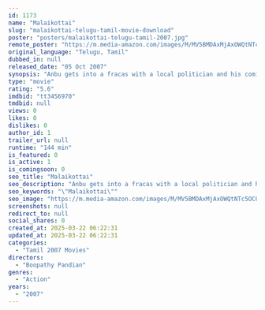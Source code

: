 ```yaml
---
id: 1173
name: "Malaikottai"
slug: "malaikottai-telugu-tamil-movie-download"
poster: "posters/malaikottai-telugu-tamil-2007.jpg"
remote_poster: "https://m.media-amazon.com/images/M/MV5BMDAxMjAxOWQtNTc5OC00YjVjLThlOTUtNzMwMWM0NjY2ZWNiXkEyXkFqcGc@._V1_SX300.jpg"
original_language: "Telugu, Tamil"
dubbed_in: null
released_date: "05 Oct 2007"
synopsis: "Anbu gets into a fracas with a local politician and his comic henchmen while trying to save a friend and is arrested."
type: "movie"
rating: "5.6"
imdbid: "tt3456970"
tmdbid: null
views: 0
likes: 0
dislikes: 0
author_id: 1
trailer_url: null
runtime: "144 min"
is_featured: 0
is_active: 1
is_comingsoon: 0
seo_title: "Malaikottai"
seo_description: "Anbu gets into a fracas with a local politician and his comic henchmen while trying to save a friend and is arrested."
seo_keywords: "\"Malaikottai\""
seo_image: "https://m.media-amazon.com/images/M/MV5BMDAxMjAxOWQtNTc5OC00YjVjLThlOTUtNzMwMWM0NjY2ZWNiXkEyXkFqcGc@._V1_SX300.jpg"
screenshots: null
redirect_to: null
social_shares: 0
created_at: 2025-03-22 06:22:31
updated_at: 2025-03-22 06:22:31
categories:
  - "Tamil 2007 Movies"
directors:
  - "Boopathy Pandian"
genres:
  - "Action"
years:
  - "2007"
---
```

